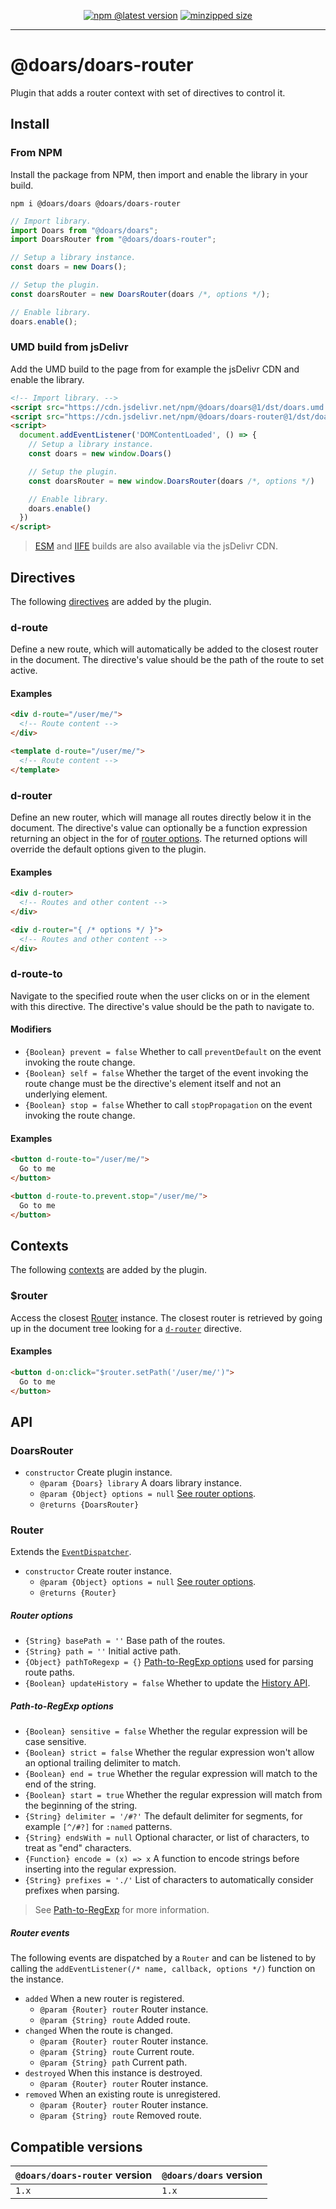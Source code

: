 <div align="center">

[![npm @latest version](https://img.shields.io/npm/v/@doars/doars-router.svg?label=Version&style=flat-square&maxAge=86400)](https://www.npmjs.com/package/@doars/doars-router)
[![minzipped size](https://img.shields.io/bundlephobia/minzip/@doars/doars-router?label=Size&style=flat-square&maxAge=86400)](https://www.npmjs.com/package/@doars/doars-router)

</div>

<hr/>

# @doars/doars-router

Plugin that adds a router context with set of directives to control it.

## Install

### From NPM

Install the package from NPM, then import and enable the library in your build.

```
npm i @doars/doars @doars/doars-router
```

```JavaScript
// Import library.
import Doars from "@doars/doars";
import DoarsRouter from "@doars/doars-router";

// Setup a library instance.
const doars = new Doars();

// Setup the plugin.
const doarsRouter = new DoarsRouter(doars /*, options */);

// Enable library.
doars.enable();
```

### UMD build from jsDelivr

Add the UMD build to the page from for example the jsDelivr CDN and enable the
library.

```HTML
<!-- Import library. -->
<script src="https://cdn.jsdelivr.net/npm/@doars/doars@1/dst/doars.umd.js"></script>
<script src="https://cdn.jsdelivr.net/npm/@doars/doars-router@1/dst/doars-router.umd.js"></script>
<script>
  document.addEventListener('DOMContentLoaded', () => {
    // Setup a library instance.
    const doars = new window.Doars()

    // Setup the plugin.
    const doarsRouter = new window.DoarsRouter(doars /*, options */)

    // Enable library.
    doars.enable()
  })
</script>
```

> [ESM](https://cdn.jsdelivr.net/npm/@doars/doars-router@1/dst/doars-router.esm.js)
> and
> [IIFE](https://cdn.jsdelivr.net/npm/@doars/doars-router@1/dst/doars-router.iife.js)
> builds are also available via the jsDelivr CDN.

## Directives

The following
[directives](https://github.com/doars/doars/tree/main/packages/doars#directives)
are added by the plugin.

### d-route

Define a new route, which will automatically be added to the closest router in
the document. The directive's value should be the path of the route to set
active.

#### Examples

```HTML
<div d-route="/user/me/">
  <!-- Route content -->
</div>
```

```HTML
<template d-route="/user/me/">
  <!-- Route content -->
</template>
```

### d-router

Define an new router, which will manage all routes directly below it in the
document. The directive's value can optionally be a function expression
returning an object in the for of [router options](#router-options). The
returned options will override the default options given to the plugin.

#### Examples

```HTML
<div d-router>
  <!-- Routes and other content -->
</div>
```

```HTML
<div d-router="{ /* options */ }">
  <!-- Routes and other content -->
</div>
```

### d-route-to

Navigate to the specified route when the user clicks on or in the element with
this directive. The directive's value should be the path to navigate to.

#### Modifiers

- `{Boolean} prevent = false` Whether to call `preventDefault` on the event
  invoking the route change.
- `{Boolean} self = false` Whether the target of the event invoking the route
  change must be the directive's element itself and not an underlying element.
- `{Boolean} stop = false` Whether to call `stopPropagation` on the event
  invoking the route change.

#### Examples

```HTML
<button d-route-to="/user/me/">
  Go to me
</button>
```

```HTML
<button d-route-to.prevent.stop="/user/me/">
  Go to me
</button>
```

## Contexts

The following
[contexts](https://github.com/doars/doars/tree/main/packages/doars#contexts) are
added by the plugin.

### \$router

Access the closest [Router](#router) instance. The closest router is retrieved
by going up in the document tree looking for a [`d-router`](#d-router)
directive.

#### Examples

```HTML
<button d-on:click="$router.setPath('/user/me/')">
  Go to me
</button>
```

## API

### DoarsRouter

- `constructor` Create plugin instance.
  - `@param {Doars} library` A doars library instance.
  - `@param {Object} options = null` [See router options](#router-options).
  - `@returns {DoarsRouter}`

### Router

Extends the
[`EventDispatcher`](https://github.com/doars/doars/tree/main/packages/doars#eventdispatcher).

- `constructor` Create router instance.
  - `@param {Object} options = null` [See router options](#router-options).
  - `@returns {Router}`

##### Router options

- `{String} basePath = ''` Base path of the routes.
- `{String} path = ''` Initial active path.
- `{Object} pathToRegexp = {}` [Path-to-RegExp options](#path-to-regexp-options)
  used for parsing route paths.
- `{Boolean} updateHistory = false` Whether to update the
  [History API](https://developer.mozilla.org/docs/Web/API/History_API).

##### Path-to-RegExp options

- `{Boolean} sensitive = false` Whether the regular expression will be case
  sensitive.
- `{Boolean} strict = false` Whether the regular expression won't allow an
  optional trailing delimiter to match.
- `{Boolean} end = true` Whether the regular expression will match to the end of
  the string.
- `{Boolean} start = true` Whether the regular expression will match from the
  beginning of the string.
- `{String} delimiter = '/#?'` The default delimiter for segments, for example
  `[^/#?]` for `:named` patterns.
- `{String} endsWith = null` Optional character, or list of characters, to treat
  as "end" characters.
- `{Function} encode = (x) => x` A function to encode strings before inserting
  into the regular expression.
- `{String} prefixes = './'` List of characters to automatically consider
  prefixes when parsing.

> See [Path-to-RegExp](https://github.com/pillarjs/path-to-regexp#readme) for
> more information.

##### Router events

The following events are dispatched by a `Router` and can be listened to by
calling the `addEventListener(/* name, callback, options */)` function on the
instance.

- `added` When a new router is registered.
  - `@param {Router} router` Router instance.
  - `@param {String} route` Added route.
- `changed` When the route is changed.
  - `@param {Router} router` Router instance.
  - `@param {String} route` Current route.
  - `@param {String} path` Current path.
- `destroyed` When this instance is destroyed.
  - `@param {Router} router` Router instance.
- `removed` When an existing route is unregistered.
  - `@param {Router} router` Router instance.
  - `@param {String} route` Removed route.

## Compatible versions

| `@doars/doars-router` version | `@doars/doars` version |
| ----------------------------- | ---------------------- |
| `1.x`                         | `1.x`                  |
